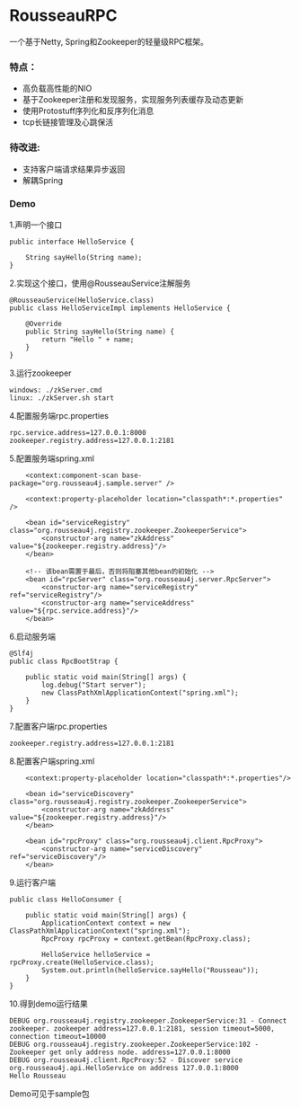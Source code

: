 # RousseauRPC
一个基于Netty, Spring和Zookeeper的轻量级RPC框架。  
### 特点：
- 高负载高性能的NIO
- 基于Zookeeper注册和发现服务，实现服务列表缓存及动态更新
- 使用Protostuff序列化和反序列化消息
- tcp长链接管理及心跳保活  


### 待改进:
- 支持客户端请求结果异步返回
- 解耦Spring

### Demo

1.声明一个接口
```
public interface HelloService {

    String sayHello(String name);
}
```
2.实现这个接口，使用@RousseauService注解服务

```
@RousseauService(HelloService.class)
public class HelloServiceImpl implements HelloService {

    @Override
    public String sayHello(String name) {
        return "Hello " + name;
    }
}
```
3.运行zookeeper

```
windows: ./zkServer.cmd
linux: ./zkServer.sh start
```
4.配置服务端rpc.properties

```
rpc.service.address=127.0.0.1:8000
zookeeper.registry.address=127.0.0.1:2181
```
5.配置服务端spring.xml

```
    <context:component-scan base-package="org.rousseau4j.sample.server" />

    <context:property-placeholder location="classpath*:*.properties" />

    <bean id="serviceRegistry" class="org.rousseau4j.registry.zookeeper.ZookeeperService">
        <constructor-arg name="zkAddress" value="${zookeeper.registry.address}"/>
    </bean>

    <!-- 该bean需置于最后，否则将阻塞其他bean的初始化 -->
    <bean id="rpcServer" class="org.rousseau4j.server.RpcServer">
        <constructor-arg name="serviceRegistry" ref="serviceRegistry"/>
        <constructor-arg name="serviceAddress" value="${rpc.service.address}"/>
    </bean>
```
6.启动服务端

```
@Slf4j
public class RpcBootStrap {

    public static void main(String[] args) {
        log.debug("Start server");
        new ClassPathXmlApplicationContext("spring.xml");
    }
}
```
7.配置客户端rpc.properties

```
zookeeper.registry.address=127.0.0.1:2181
```
8.配置客户端spring.xml

```
    <context:property-placeholder location="classpath*:*.properties"/>

    <bean id="serviceDiscovery" class="org.rousseau4j.registry.zookeeper.ZookeeperService">
        <constructor-arg name="zkAddress" value="${zookeeper.registry.address}"/>
    </bean>

    <bean id="rpcProxy" class="org.rousseau4j.client.RpcProxy">
        <constructor-arg name="serviceDiscovery" ref="serviceDiscovery"/>
    </bean>
```
9.运行客户端

```
public class HelloConsumer {

    public static void main(String[] args) {
        ApplicationContext context = new ClassPathXmlApplicationContext("spring.xml");
        RpcProxy rpcProxy = context.getBean(RpcProxy.class);

        HelloService helloService = rpcProxy.create(HelloService.class);
        System.out.println(helloService.sayHello("Rousseau"));
    }
}
```
10.得到demo运行结果

```
DEBUG org.rousseau4j.registry.zookeeper.ZookeeperService:31 - Connect zookeeper. zookeeper address=127.0.0.1:2181, session timeout=5000, connection timeout=10000
DEBUG org.rousseau4j.registry.zookeeper.ZookeeperService:102 - Zookeeper get only address node. address=127.0.0.1:8000
DEBUG org.rousseau4j.client.RpcProxy:52 - Discover service org.rousseau4j.api.HelloService on address 127.0.0.1:8000
Hello Rousseau
```
Demo可见于sample包


